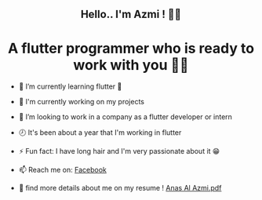 <h2 align="center"> Hello.. I'm Azmi ! 👋😊</h2>
<h1 align="center"> A flutter programmer who is ready to work with you 🙋‍♂️ </h1>

- 🌱 I’m currently learning flutter 🧡

- 🔭 I'm currently working on my projects
- 👯 I’m looking to work in a company as a flutter developer or intern
- 🕗 It's been about a year that I'm working in flutter
- ⚡ Fun fact: I have long hair and I'm very passionate about it 😁 
- 📫 Reach me on: [Facebook](https://www.facebook.com/anas.azmi.770 'Facebook') 
- 📃 find more details about me on my resume ! [Anas Al Azmi.pdf](https://github.com/anasmj/anasmj/files/7576134/Anas.Al.Azmi.pdf)

